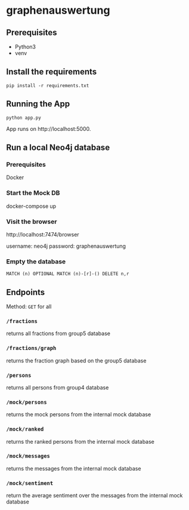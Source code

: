 # graphenauswertung

## Prerequisites

* Python3
* venv

## Install the requirements
```pip install -r requirements.txt```

## Running the App
```python app.py```

App runs on http://localhost:5000.

## Run a local Neo4j database

### Prerequisites

Docker

### Start the Mock DB

docker-compose up

### Visit the browser

http://localhost:7474/browser

username: neo4j
password: graphenauswertung

### Empty the database

```MATCH (n) OPTIONAL MATCH (n)-[r]-() DELETE n,r```

## Endpoints

Method: `GET` for all

### `/fractions`

returns all fractions from group5 database

### `/fractions/graph`

returns the fraction graph based on the group5 database

### `/persons`

returns all persons from group4 database

### `/mock/persons`

returns the mock persons from the internal mock database 

### `/mock/ranked`

returns the ranked persons from the internal mock database

### `/mock/messages`

returns the messages from the internal mock database

### `/mock/sentiment`

return the average sentiment over the messages from the internal mock database

